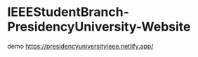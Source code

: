 # IEEEStudentBranch-PresidencyUniversity-Website
demo
https://presidencyuniversityieee.netlify.app/
